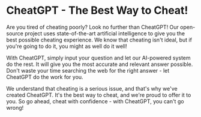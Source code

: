 # CheatGPT - The Best Way to Cheat!
Are you tired of cheating poorly? Look no further than CheatGPT! Our open-source project uses state-of-the-art artificial intelligence to give you the best possible cheating experience. We know that cheating isn't ideal, but if you're going to do it, you might as well do it well!

With CheatGPT, simply input your question and let our AI-powered system do the rest. It will give you the most accurate and relevant answer possible. Don't waste your time searching the web for the right answer - let CheatGPT do the work for you.

We understand that cheating is a serious issue, and that's why we've created CheatGPT. It's the best way to cheat, and we're proud to offer it to you. So go ahead, cheat with confidence - with CheatGPT, you can't go wrong!